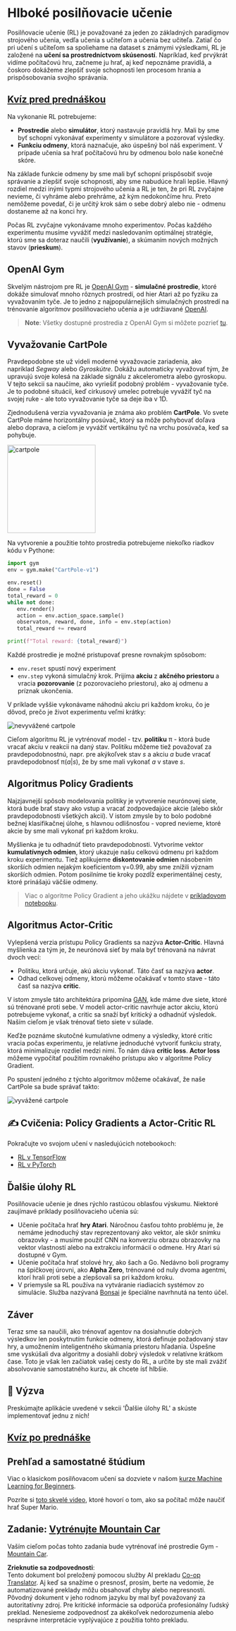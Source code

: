 <!--
CO_OP_TRANSLATOR_METADATA:
{
  "original_hash": "dbacf9b1915612981d76059678e563e5",
  "translation_date": "2025-08-25T23:30:54+00:00",
  "source_file": "lessons/6-Other/22-DeepRL/README.md",
  "language_code": "sk"
}
-->
# Hlboké posilňovacie učenie

Posilňovacie učenie (RL) je považované za jeden zo základných paradigmov strojového učenia, vedľa učenia s učiteľom a učenia bez učiteľa. Zatiaľ čo pri učení s učiteľom sa spoliehame na dataset s známymi výsledkami, RL je založené na **učení sa prostredníctvom skúseností**. Napríklad, keď prvýkrát vidíme počítačovú hru, začneme ju hrať, aj keď nepoznáme pravidlá, a čoskoro dokážeme zlepšiť svoje schopnosti len procesom hrania a prispôsobovania svojho správania.

## [Kvíz pred prednáškou](https://ff-quizzes.netlify.app/en/ai/quiz/43)

Na vykonanie RL potrebujeme:

* **Prostredie** alebo **simulátor**, ktorý nastavuje pravidlá hry. Mali by sme byť schopní vykonávať experimenty v simulátore a pozorovať výsledky.
* **Funkciu odmeny**, ktorá naznačuje, ako úspešný bol náš experiment. V prípade učenia sa hrať počítačovú hru by odmenou bolo naše konečné skóre.

Na základe funkcie odmeny by sme mali byť schopní prispôsobiť svoje správanie a zlepšiť svoje schopnosti, aby sme nabudúce hrali lepšie. Hlavný rozdiel medzi inými typmi strojového učenia a RL je ten, že pri RL zvyčajne nevieme, či vyhráme alebo prehráme, až kým nedokončíme hru. Preto nemôžeme povedať, či je určitý krok sám o sebe dobrý alebo nie - odmenu dostaneme až na konci hry.

Počas RL zvyčajne vykonávame mnoho experimentov. Počas každého experimentu musíme vyvážiť medzi nasledovaním optimálnej stratégie, ktorú sme sa doteraz naučili (**využívanie**), a skúmaním nových možných stavov (**prieskum**).

## OpenAI Gym

Skvelým nástrojom pre RL je [OpenAI Gym](https://gym.openai.com/) - **simulačné prostredie**, ktoré dokáže simulovať mnoho rôznych prostredí, od hier Atari až po fyziku za vyvažovaním tyče. Je to jedno z najpopulárnejších simulačných prostredí na trénovanie algoritmov posilňovacieho učenia a je udržiavané [OpenAI](https://openai.com/).

> **Note**: Všetky dostupné prostredia z OpenAI Gym si môžete pozrieť [tu](https://gym.openai.com/envs/#classic_control).

## Vyvažovanie CartPole

Pravdepodobne ste už videli moderné vyvažovacie zariadenia, ako napríklad *Segway* alebo *Gyroskútre*. Dokážu automaticky vyvažovať tým, že upravujú svoje kolesá na základe signálu z akcelerometra alebo gyroskopu. V tejto sekcii sa naučíme, ako vyriešiť podobný problém - vyvažovanie tyče. Je to podobné situácii, keď cirkusový umelec potrebuje vyvážiť tyč na svojej ruke - ale toto vyvažovanie tyče sa deje iba v 1D.

Zjednodušená verzia vyvažovania je známa ako problém **CartPole**. Vo svete CartPole máme horizontálny posúvač, ktorý sa môže pohybovať doľava alebo doprava, a cieľom je vyvážiť vertikálnu tyč na vrchu posúvača, keď sa pohybuje.

<img alt="cartpole" src="images/cartpole.png" width="200"/>

Na vytvorenie a použitie tohto prostredia potrebujeme niekoľko riadkov kódu v Pythone:

```python
import gym
env = gym.make("CartPole-v1")

env.reset()
done = False
total_reward = 0
while not done:
   env.render()
   action = env.action_space.sample()
   observaton, reward, done, info = env.step(action)
   total_reward += reward

print(f"Total reward: {total_reward}")
```

Každé prostredie je možné pristupovať presne rovnakým spôsobom:
* `env.reset` spustí nový experiment
* `env.step` vykoná simulačný krok. Prijíma **akciu** z **akčného priestoru** a vracia **pozorovanie** (z pozorovacieho priestoru), ako aj odmenu a príznak ukončenia.

V príklade vyššie vykonávame náhodnú akciu pri každom kroku, čo je dôvod, prečo je život experimentu veľmi krátky:

![nevyvážené cartpole](../../../../../lessons/6-Other/22-DeepRL/images/cartpole-nobalance.gif)

Cieľom algoritmu RL je vytrénovať model - tzv. **politiku** π - ktorá bude vracať akciu v reakcii na daný stav. Politiku môžeme tiež považovať za pravdepodobnostnú, napr. pre akýkoľvek stav *s* a akciu *a* bude vracať pravdepodobnosť π(*a*|*s*), že by sme mali vykonať *a* v stave *s*.

## Algoritmus Policy Gradients

Najzjavnejší spôsob modelovania politiky je vytvorenie neurónovej siete, ktorá bude brať stavy ako vstup a vracať zodpovedajúce akcie (alebo skôr pravdepodobnosti všetkých akcií). V istom zmysle by to bolo podobné bežnej klasifikačnej úlohe, s hlavnou odlišnosťou - vopred nevieme, ktoré akcie by sme mali vykonať pri každom kroku.

Myšlienka je tu odhadnúť tieto pravdepodobnosti. Vytvoríme vektor **kumulatívnych odmien**, ktorý ukazuje našu celkovú odmenu pri každom kroku experimentu. Tiež aplikujeme **diskontovanie odmien** násobením skorších odmien nejakým koeficientom γ=0.99, aby sme znížili význam skorších odmien. Potom posilníme tie kroky pozdĺž experimentálnej cesty, ktoré prinášajú väčšie odmeny.

> Viac o algoritme Policy Gradient a jeho ukážku nájdete v [príkladovom notebooku](../../../../../lessons/6-Other/22-DeepRL/CartPole-RL-TF.ipynb).

## Algoritmus Actor-Critic

Vylepšená verzia prístupu Policy Gradients sa nazýva **Actor-Critic**. Hlavná myšlienka za tým je, že neurónová sieť by mala byť trénovaná na návrat dvoch vecí:

* Politiku, ktorá určuje, akú akciu vykonať. Táto časť sa nazýva **actor**.
* Odhad celkovej odmeny, ktorú môžeme očakávať v tomto stave - táto časť sa nazýva **critic**.

V istom zmysle táto architektúra pripomína [GAN](../../4-ComputerVision/10-GANs/README.md), kde máme dve siete, ktoré sú trénované proti sebe. V modeli actor-critic navrhuje actor akciu, ktorú potrebujeme vykonať, a critic sa snaží byť kritický a odhadnúť výsledok. Naším cieľom je však trénovať tieto siete v súlade.

Keďže poznáme skutočné kumulatívne odmeny a výsledky, ktoré critic vracia počas experimentu, je relatívne jednoduché vytvoriť funkciu straty, ktorá minimalizuje rozdiel medzi nimi. To nám dáva **critic loss**. **Actor loss** môžeme vypočítať použitím rovnakého prístupu ako v algoritme Policy Gradient.

Po spustení jedného z týchto algoritmov môžeme očakávať, že naše CartPole sa bude správať takto:

![vyvážené cartpole](../../../../../lessons/6-Other/22-DeepRL/images/cartpole-balance.gif)

## ✍️ Cvičenia: Policy Gradients a Actor-Critic RL

Pokračujte vo svojom učení v nasledujúcich notebookoch:

* [RL v TensorFlow](../../../../../lessons/6-Other/22-DeepRL/CartPole-RL-TF.ipynb)
* [RL v PyTorch](../../../../../lessons/6-Other/22-DeepRL/CartPole-RL-PyTorch.ipynb)

## Ďalšie úlohy RL

Posilňovacie učenie je dnes rýchlo rastúcou oblasťou výskumu. Niektoré zaujímavé príklady posilňovacieho učenia sú:

* Učenie počítača hrať **hry Atari**. Náročnou časťou tohto problému je, že nemáme jednoduchý stav reprezentovaný ako vektor, ale skôr snímku obrazovky - a musíme použiť CNN na konverziu obrazu obrazovky na vektor vlastností alebo na extrakciu informácií o odmene. Hry Atari sú dostupné v Gym.
* Učenie počítača hrať stolové hry, ako šach a Go. Nedávno boli programy na špičkovej úrovni, ako **Alpha Zero**, trénované od nuly dvoma agentmi, ktorí hrali proti sebe a zlepšovali sa pri každom kroku.
* V priemysle sa RL používa na vytváranie riadiacich systémov zo simulácie. Služba nazývaná [Bonsai](https://azure.microsoft.com/services/project-bonsai/?WT.mc_id=academic-77998-cacaste) je špeciálne navrhnutá na tento účel.

## Záver

Teraz sme sa naučili, ako trénovať agentov na dosiahnutie dobrých výsledkov len poskytnutím funkcie odmeny, ktorá definuje požadovaný stav hry, a umožnením inteligentného skúmania priestoru hľadania. Úspešne sme vyskúšali dva algoritmy a dosiahli dobrý výsledok v relatívne krátkom čase. Toto je však len začiatok vašej cesty do RL, a určite by ste mali zvážiť absolvovanie samostatného kurzu, ak chcete ísť hlbšie.

## 🚀 Výzva

Preskúmajte aplikácie uvedené v sekcii 'Ďalšie úlohy RL' a skúste implementovať jednu z nich!

## [Kvíz po prednáške](https://ff-quizzes.netlify.app/en/ai/quiz/44)

## Prehľad a samostatné štúdium

Viac o klasickom posilňovacom učení sa dozviete v našom [kurze Machine Learning for Beginners](https://github.com/microsoft/ML-For-Beginners/blob/main/8-Reinforcement/README.md).

Pozrite si [toto skvelé video](https://www.youtube.com/watch?v=qv6UVOQ0F44), ktoré hovorí o tom, ako sa počítač môže naučiť hrať Super Mario.

## Zadanie: [Vytrénujte Mountain Car](lab/README.md)

Vaším cieľom počas tohto zadania bude vytrénovať iné prostredie Gym - [Mountain Car](https://www.gymlibrary.ml/environments/classic_control/mountain_car/).

**Zrieknutie sa zodpovednosti**:  
Tento dokument bol preložený pomocou služby AI prekladu [Co-op Translator](https://github.com/Azure/co-op-translator). Aj keď sa snažíme o presnosť, prosím, berte na vedomie, že automatizované preklady môžu obsahovať chyby alebo nepresnosti. Pôvodný dokument v jeho rodnom jazyku by mal byť považovaný za autoritatívny zdroj. Pre kritické informácie sa odporúča profesionálny ľudský preklad. Nenesieme zodpovednosť za akékoľvek nedorozumenia alebo nesprávne interpretácie vyplývajúce z použitia tohto prekladu.